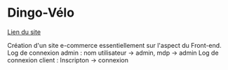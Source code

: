 # Dingo-Vélo
[Lien du site](https://timcarrara.pythonanywhere.com/)

Création d'un site e-commerce essentiellement sur l'aspect du Front-end.
Log de connexion admin : nom utilisateur -> admin, mdp -> admin
Log de connexion client : Inscripton -> connexion
